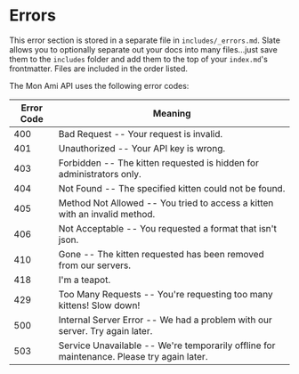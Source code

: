 # Errors

<aside class="notice">
This error section is stored in a separate file in <code>includes/_errors.md</code>. Slate allows you to optionally separate out your docs into many files...just save them to the <code>includes</code> folder and add them to the top of your <code>index.md</code>'s frontmatter. Files are included in the order listed.
</aside>

The Mon Ami API uses the following error codes:

| Error Code | Meaning                                                                                   |
| ---------- | ----------------------------------------------------------------------------------------- |
| 400        | Bad Request -- Your request is invalid.                                                   |
| 401        | Unauthorized -- Your API key is wrong.                                                    |
| 403        | Forbidden -- The kitten requested is hidden for administrators only.                      |
| 404        | Not Found -- The specified kitten could not be found.                                     |
| 405        | Method Not Allowed -- You tried to access a kitten with an invalid method.                |
| 406        | Not Acceptable -- You requested a format that isn't json.                                 |
| 410        | Gone -- The kitten requested has been removed from our servers.                           |
| 418        | I'm a teapot.                                                                             |
| 429        | Too Many Requests -- You're requesting too many kittens! Slow down!                       |
| 500        | Internal Server Error -- We had a problem with our server. Try again later.               |
| 503        | Service Unavailable -- We're temporarily offline for maintenance. Please try again later. |
